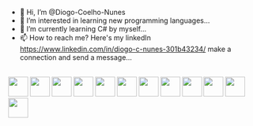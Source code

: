 - 👋 Hi, I’m @Diogo-Coelho-Nunes
- 👀 I’m interested in learning new programming languages...
- 🌱 I’m currently learning C# by myself...
- 📫 How to reach me? Here's my linkedIn https://www.linkedin.com/in/diogo-c-nunes-301b43234/ make a connection and send a message...

<div style="display: inline_block"><br>
<img height="40" width="40" src="https://cdn.jsdelivr.net/gh/devicons/devicon/icons/c/c-original.svg" />
<img height="40" width="40" src="https://cdn.jsdelivr.net/gh/devicons/devicon/icons/cplusplus/cplusplus-original.svg" />
<img height="40" width="40" src="https://cdn.jsdelivr.net/gh/devicons/devicon/icons/html5/html5-original.svg" />
<img height="40" width="40" src="https://cdn.jsdelivr.net/gh/devicons/devicon/icons/css3/css3-original.svg" />
<img height="40" width="40" src="https://cdn.jsdelivr.net/gh/devicons/devicon/icons/javascript/javascript-original.svg" />
<img height="40" width="40" src="https://cdn.jsdelivr.net/gh/devicons/devicon/icons/java/java-original-wordmark.svg" />
<img height="40" width="40" src="https://cdn.jsdelivr.net/gh/devicons/devicon/icons/react/react-original-wordmark.svg%22/%3E" />
<img height="40" width="40" src="https://cdn.jsdelivr.net/gh/devicons/devicon/icons/bootstrap/bootstrap-original-wordmark.svg" />
<img height="40" width="40" src="https://cdn.jsdelivr.net/gh/devicons/devicon/icons/nodejs/nodejs-original-wordmark.svg" />
<img height="40" width="40" src="https://cdn.jsdelivr.net/gh/devicons/devicon/icons/postgresql/postgresql-original-wordmark.svg" />
<img height="40" width="40" src="https://cdn.jsdelivr.net/gh/devicons/devicon/icons/django/django-plain-wordmark.svg" />
<img height="40" width="40"src="https://cdn.jsdelivr.net/gh/devicons/devicon/icons/arduino/arduino-original-wordmark.svg" />
</div>

<!---
Diogo-Coelho-Nunes/Diogo-Coelho-Nunes is a ✨ special ✨ repository because its `README.md` (this file) appears on your GitHub profile.
You can click the Preview link to take a look at your changes.
--->
